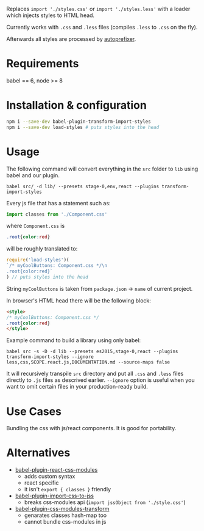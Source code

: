 Replaces `import './styles.css'` or `import './styles.less'` with a loader which injects styles to HTML head.

Currently works with `.css` and `.less` files (compiles `.less` to `.css` on the fly).

Afterwards all styles are processed by [autoprefixer](https://github.com/postcss/autoprefixer).

# Requirements
babel == 6, node >= 8

# Installation & configuration
```sh
npm i --save-dev babel-plugin-transform-import-styles
npm i --save-dev load-styles # puts styles into the head
```

# Usage

The following command will convert everything in the `src` folder to `lib` using babel and our plugin.

    babel src/ -d lib/ --presets stage-0,env,react --plugins transform-import-styles

Every js file that has a statement such as:

```js
import classes from './Component.css'
```
where `Component.css` is
```css
.root{color:red}
```

will be roughly translated to:

```js
require('load-styles')(
`/* myCoolButtons: Component.css */\n
.root{color:red}`
) // puts styles into the head
```
String `myCoolButtons` is taken from `package.json` -> `name` of current project.

In browser's HTML head there will be the following block:
```html
<style>
/* myCoolButtons: Component.css */
.root{color:red}
</style>
```

Example command to build a library using only babel:

```
babel src -s -D -d lib --presets es2015,stage-0,react --plugins transform-import-styles --ignore less,css,SCOPE.react.js,DOCUMENTATION.md --source-maps false
```
It will recursively transpile `src` directory and put all `.css` and `.less` files directly to `.js` files as descrived earlier. `--ignore` option is useful when you want to omit certain files in your production-ready build.

# Use Cases

Bundling the css with js/react components.
It is good for portability.

# Alternatives
- [babel-plugin-react-css-modules](https://github.com/gajus/babel-plugin-react-css-modules)
  - adds custom syntax
  - react specific
  - it isn't `export { classes }` friendly
- [babel-plugin-import-css-to-jss](https://github.com/websecurify/babel-plugin-import-css-to-jss)
  - breaks css-modules api (`import jssObject from './style.css'`)
- [babel-plugin-css-modules-transform](https://github.com/michalkvasnicak/babel-plugin-css-modules-transform)
  - genarates classes hash-map too
  - cannot bundle css-modules in js
